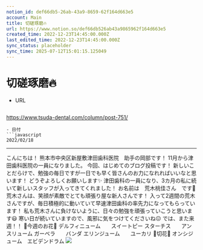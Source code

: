 ```yaml
---
notion_id: def66db5-26ab-43a9-8659-62f164d663e5
account: Main
title: 切磋琢磨🔥
url: https://www.notion.so/def66db526ab43a9865962f164d663e5
created_time: 2022-12-23T14:45:00.000Z
last_edited_time: 2022-12-23T14:45:00.000Z
sync_status: placeholder
sync_time: 2025-07-12T15:01:15.125049
---
```

# 切磋琢磨🔥

- URL
  ```javascript
https://www.tsuda-dental.com/column/post-751/
  ```
- 日付
  ```javascript
2022/02/18
  ```
---
こんにちは！
熊本市中央区新屋敷津田歯科医院　助手の岡部です！
11月から津田歯科医院の一員になりました。
今回、はじめてのブログ投稿です！
新しいことだらけで、勉強の毎日ですが一日でも早く皆さんのお力になれればいいなと思います！
どうぞよろしくお願いします✨
津田歯科の一員になり、3カ月の私に続いて新しいスタッフが入ってきてくれました！
お名前は　荒木桃佳さん　です👏
荒木さんは、笑顔が素敵でとても頑張り屋な新人さんです！
入って2週間の荒木さんですが、毎日積極的に動いていて早速津田歯科の率先力になってもらっています！
私も荒木さんに負けないように、日々の勉強を頑張っていこうと思います😃
寒い日が続いていますので、風邪に気をつけてくださいね😖
では、また来週！！
💐今週のお花💐
デルフィニューム　　スイートピー
スターチス　　アンスリューム
ガーベラ　　バンダ
エリンジューム　　ユーカリ
💐切花💐
オンシジューム　エビデンドラム
![](https://www.tsuda-dental.com/column/_data/contribute/images/751_1_20.jpeg)